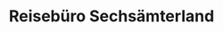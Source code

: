 ---
title: "Reisebüro Sechsämterland"
url: /wunsiedel/reisebuero-sechsaemterland/
shop: Reisebüro
---